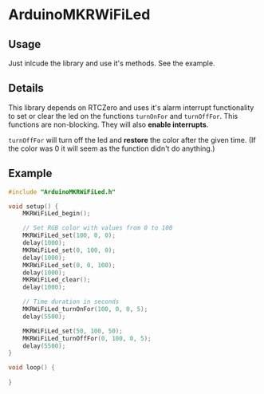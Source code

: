 # ArduinoMKRWiFiLed

## Usage

Just inlcude the library and use it's methods. See the example.

## Details

This library depends on RTCZero and uses it's alarm interrupt functionality to set or clear the led on the functions `turnOnFor` and `turnOffFor`. This functions are non-blocking. They will also **enable interrupts**.

`turnOffFor` will turn off the led and **restore** the color after the given time. (If the color was 0 it will seem as the function didn't do anything.)

## Example

```c++
#include "ArduinoMKRWiFiLed.h"

void setup() {
    MKRWiFiLed_begin();

    // Set RGB color with values from 0 to 100
    MKRWiFiLed_set(100, 0, 0);
    delay(1000);
    MKRWiFiLed_set(0, 100, 0);
    delay(1000);
    MKRWiFiLed_set(0, 0, 100);
    delay(1000);
    MKRWiFiLed_clear();
    delay(1000);

    // Time duration in seconds
    MKRWiFiLed_turnOnFor(100, 0, 0, 5);
    delay(5500);

    MKRWiFiLed_set(50, 100, 50);
    MKRWiFiLed_turnOffFor(0, 100, 0, 5);
    delay(5500);
}

void loop() {
    
}
```